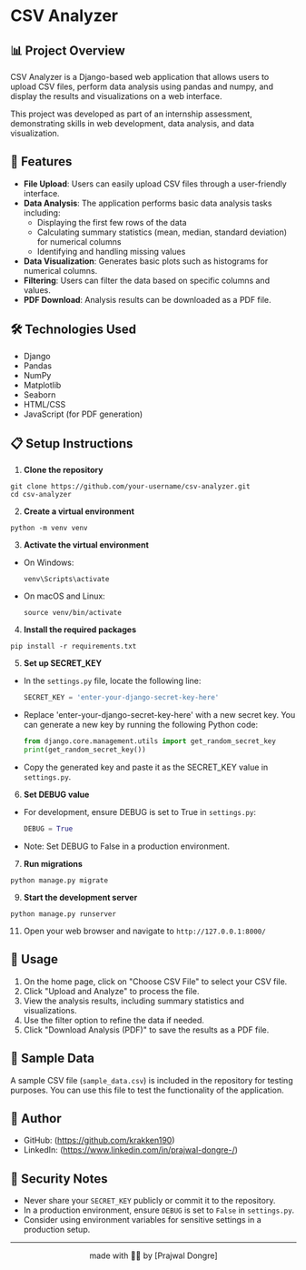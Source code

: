 # CSV Analyzer

## 📊 Project Overview

CSV Analyzer is a Django-based web application that allows users to upload CSV files, perform data analysis using pandas and numpy, and display the results and visualizations on a web interface.

This project was developed as part of an internship assessment, demonstrating skills in web development, data analysis, and data visualization.

## 🚀 Features

- **File Upload**: Users can easily upload CSV files through a user-friendly interface.
- **Data Analysis**: The application performs basic data analysis tasks including:
  - Displaying the first few rows of the data
  - Calculating summary statistics (mean, median, standard deviation) for numerical columns
  - Identifying and handling missing values
- **Data Visualization**: Generates basic plots such as histograms for numerical columns.
- **Filtering**: Users can filter the data based on specific columns and values.
- **PDF Download**: Analysis results can be downloaded as a PDF file.

## 🛠️ Technologies Used

- Django
- Pandas
- NumPy
- Matplotlib
- Seaborn
- HTML/CSS
- JavaScript (for PDF generation)

## 📋 Setup Instructions

1. **Clone the repository**
  ```
  git clone https://github.com/your-username/csv-analyzer.git
  cd csv-analyzer
  ```
2. **Create a virtual environment**
  ```
  python -m venv venv
  ```
3. **Activate the virtual environment**
- On Windows:
  ```
  venv\Scripts\activate
  ```
- On macOS and Linux:
  ```
  source venv/bin/activate
  ```

4. **Install the required packages**
  ```
  pip install -r requirements.txt
  ```
5. **Set up SECRET_KEY**
- In the `settings.py` file, locate the following line:
  ```python
  SECRET_KEY = 'enter-your-django-secret-key-here'
  ```
- Replace 'enter-your-django-secret-key-here' with a new secret key. You can generate a new key by running the following Python code:
  ```python
  from django.core.management.utils import get_random_secret_key
  print(get_random_secret_key())
  ```
- Copy the generated key and paste it as the SECRET_KEY value in `settings.py`.

6. **Set DEBUG value**
- For development, ensure DEBUG is set to True in `settings.py`:
  ```python
  DEBUG = True
  ```
- Note: Set DEBUG to False in a production environment.

7. **Run migrations**
  ```
  python manage.py migrate
  ```
9. **Start the development server**
  ```
  python manage.py runserver
  ```
11. Open your web browser and navigate to `http://127.0.0.1:8000/`

## 🔧 Usage

1. On the home page, click on "Choose CSV File" to select your CSV file.
2. Click "Upload and Analyze" to process the file.
3. View the analysis results, including summary statistics and visualizations.
4. Use the filter option to refine the data if needed.
5. Click "Download Analysis (PDF)" to save the results as a PDF file.

## 🧪 Sample Data

A sample CSV file (`sample_data.csv`) is included in the repository for testing purposes. You can use this file to test the functionality of the application.

## 👤 Author

- GitHub: (https://github.com/krakken190)
- LinkedIn: (https://www.linkedin.com/in/prajwal-dongre-/)

## 🔐 Security Notes

- Never share your `SECRET_KEY` publicly or commit it to the repository.
- In a production environment, ensure `DEBUG` is set to `False` in `settings.py`.
- Consider using environment variables for sensitive settings in a production setup.

---

<p align="center">
made with 👨‍💻 by [Prajwal Dongre]
</p>
